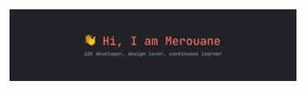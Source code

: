 
<img src="https://github.com/MerouaneBellaha/MerouaneBellaha/blob/master/Group 5.png" />

<!--
## I'm currently using:  
• MVC, OOP  
• Communication patterns: Protocol Delegate, NotificationCenter, Completion Handler  
• Generic networking, Result type, JSON  
• Data Persistance: Generic CoreData, UserDefaults   
• Apis: translate.googleapis.com, coinapi.io, api.openweathermap.org, api.themoviedb.org, fixer.io  
• Unit test  
## What are my next focus point:  
• MVVM  
• TDD  
• Alamofire, Realm  
• UICollectionView   
• SwiftUI   
• Animation  
-->
